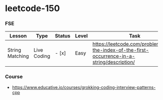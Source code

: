# leetcode-150

### FSE
| Lesson | Type | Status | Level | Task |
|--------|------| -------|-------|------|
|String Matching| Live Coding | - [x] | Easy | https://leetcode.com/problems/find-the-index-of-the-first-occurrence-in-a-string/description/ |
### Course
* https://www.educative.io/courses/grokking-coding-interview-patterns-cpp